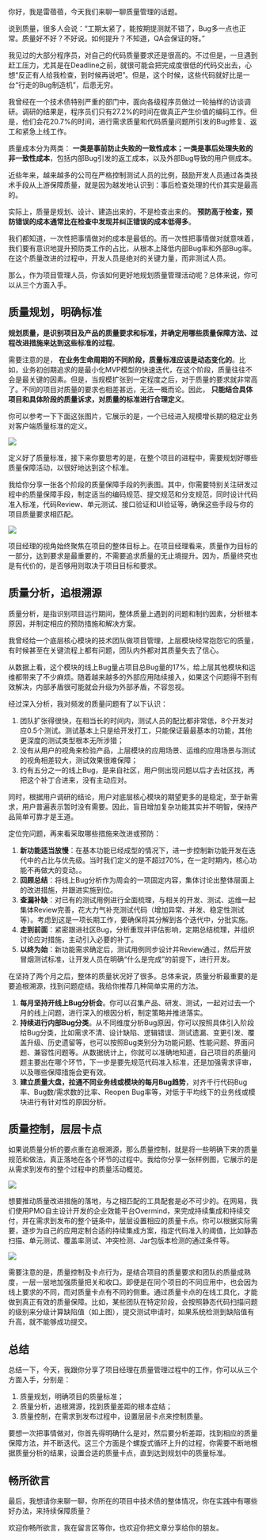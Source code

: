 你好，我是雷蓓蓓，今天我们来聊一聊质量管理的话题。

说到质量，很多人会说：“工期太紧了，能按期提测就不错了，Bug多一点也正常。质量好不好？不好说。如何提升？不知道，QA会保证的呀。”

我见过的大部分程序员，对自己的代码质量要求还是很高的。不过但是，一旦遇到赶工压力，尤其是在Deadline之前，就很可能会把完成度很低的代码交出去，心想“反正有人给我检查，到时候再说吧”。但是，这个时候，这些代码就好比是一台“行走的Bug制造机”，后患无穷。

我曾经在一个技术债特别严重的部门中，面向各级程序员做过一轮抽样的访谈调研。调研的结果是，程序员们只有27.2%的时间在做真正产生价值的编码工作。但是，他们会花20.7%的时间，进行需求质量和代码质量问题所引发的Bug修复、返工和紧急上线工作。

质量成本分为两类： **一类是事前防止失败的一致性成本；一类是事后处理失败的非一致性成本**，包括内部Bug引发的返工成本，以及外部Bug导致的用户侧成本。

近些年来，越来越多的公司在严格控制测试人员的比例，鼓励开发人员通过各类技术手段从上游保障质量，就是因为越发地认识到：事后检查处理的代价其实是最高的。

实际上，质量是规划、设计、建造出来的，不是检查出来的。 **预防高于检查，预防错误的成本通常比在检查中发现并纠正错误的成本低得多**。

我们都知道，一次性把事情做对的成本是最低的。而一次性把事情做对就意味着，我们要有意识地提升预防类工作的占比，从根本上降低内部Bug率和外部Bug率。在这个质量改进的过程中，开发人员是绝对的关键力量，而非测试人员。

那么，作为项目管理人员，你该如何更好地规划质量管理活动呢？总体来说，你可以从三个方面入手。

## **质量规划，明确标准**

**规划质量，是识别项目及产品的质量要求和标准，并确定用哪些质量保障方法、过程改进措施来达到这些标准的过程**。

需要注意的是， **在业务生命周期的不同阶段，质量标准应该是动态变化的**。比如，业务初创期追求的是最小化MVP模型的快速迭代，在这个阶段，质量往往不会是最关键的因素。但是，当规模扩张到一定程度之后，对于质量的要求就非常高了。不同的项目对质量的要求也相差甚远，无法一概而论。因此， **只能结合具体项目和具体阶段的质量诉求，对质量的标准进行合理定义**。

你可以参考一下下面这张图片，它展示的是，一个已经进入规模增长期的稳定业务对客户端质量标准的定义。

![](https://static001.geekbang.org/resource/image/5f/85/5fb632ae80d6f06b376ed2286b991985.png?wh=1576x1148)

定义好了质量标准，接下来你要思考的是，在整个项目的进程中，需要规划好哪些质量保障活动，以很好地达到这个标准。

我给你分享一张各个阶段的质量保障手段的列表图。其中，你需要特别关注研发过程中的质量保障手段，制定适当的编码规范、提交规范和分支规范，同时设计代码准入标准，代码Review、单元测试、接口验证和UI验证等，确保这些手段与你的项目质量要求相匹配。

![](https://static001.geekbang.org/resource/image/b0/64/b09ed4bc9052cd4bca4615075c7ba164.png?wh=2270x916)

项目经理的视角始终聚焦在项目的整体目标上。在项目经理看来，质量作为目标的一部分，达到要求是最重要的，不需要追求质量的无止境提升。因为，质量终究也是有代价的，是否够用则取决于项目目标和要求。

## **质量分析，追根溯源**

质量分析，是指识别项目运行期间，整体质量上遇到的问题和制约因素，分析根本原因，并制定相应的预防措施和解决方案。

我曾经给一个底层核心模块的技术团队做项目管理，上层模块经常抱怨它的质量，有时候甚至在关键流程上都有问题，团队内外都对其质量失去了信心。

从数据上看，这个模块的线上Bug量占项目总Bug量的17%，给上层其他模块和运维都带来了不少麻烦。随着越来越多的外部应用陆续接入，如果这个问题得不到有效解决，内部矛盾很可能就会升级为外部矛盾，不容忽视。

经过深入分析，我对频发的质量问题有了以下认识：

1. 团队扩张得很快，在相当长的时间内，测试人员的配比都非常低，8个开发对应0.5个测试。测试基本上只是给开发打工，只能保证最最基本的功能，其他更深度的测试类型根本无所涉猎；
2. 没有从用户的视角来检验产品，上层模块的应用场景、运维的应用场景与测试的视角相差较大，测试效果很难保障；
3. 约有五分之一的线上Bug，是来自社区，用户侧出现问题以后才去社区找，再把这个补丁合进来，没有主动应对。

同时，根据用户调研的结论，用户对底层核心模块的期望更多的是稳定，至于新需求，用户普遍表示暂时没有需要。因此，盲目增加复杂功能其实并不明智，保持产品简单可靠才是王道。

定位完问题，再来看采取哪些措施来改进或预防：

1. **新功能适当放慢**：在基本功能已经成型的情况下，进一步控制新功能开发在迭代中的占比与优先级。当时我们定义的是不超过70%，在一定时期内，核心功能不再做大的变动。。
2. **回顾总结**：将线上Bug分析作为周会的一项固定内容，集体讨论出整体层面上的改进措施，并跟进实施到位。
3. **查漏补缺**：对已有的测试用例进行全面梳理，与相关的开发、测试、运维一起集体Review完善，花大力气补充测试代码（增加异常、并发、稳定性测试等）。考虑到这是一项长期工作，要确保将其分解到各个迭代中，分批实施。
4. **走到前面**：紧密跟进社区Bug，分析重现并评估影响，定期总结梳理，并组织讨论应对措施，主动引入必要的补丁。
5. **以终为始**：新功能需求确定后，测试用例同步设计并Review通过，然后开放冒烟测试标准，让开发人员在明确“什么是完成”的前提下，进行开发。

在坚持了两个月之后，整体的质量状况好了很多。总体来说，质量分析最重要的是要追根溯源，找到问题症结。我给你推荐几种简单实用的方法。

1. **每月坚持开线上Bug分析会**。你可以召集产品、研发、测试，一起对过去一个月的线上问题，进行深入的根因分析，制定策略并推进落实。
2. **持续进行内部Bug分类**。从不同维度分析Bug原因，你可以按照具体引入阶段给Bug分类，比如需求不清、设计缺陷、逻辑错误、测试遗漏、变更引发、覆盖升级、历史遗留等，也可以按照Bug类别分为功能问题、性能问题、界面问题、兼容性问题等。从数据统计上，你就可以准确地知道，自己项目的质量问题主要出在哪个环节，下一步是要先规范代码准入标准，还是加强需求评审，以及哪些保障措施会更有效。
3. **建立质量大盘，拉通不同业务线或模块的每月Bug趋势**，对齐千行代码Bug率、Bug数/需求数的比率、Reopen Bug率等，对低于平均线下的业务线或模块进行有针对性的原因分析。

## **质量控制，层层卡点**

如果说质量分析的要点重在追根溯源，那么质量控制，就是将一些明确下来的质量规范和做法，真正落地在各个环节的过程中。我给你分享一张样例图，它展示的是从需求到发布的整个过程中的质量活动概览。

![](https://static001.geekbang.org/resource/image/66/0d/661a2601c404633f61b0f5be211b180d.png?wh=2276x734)

想要推动质量改进措施的落地，与之相匹配的工具配套是必不可少的。在网易，我们使用PMO自主设计开发的企业效能平台Overmind，来完成持续集成和持续交付，并在需求到发布的整个链条中，层层设置相应的质量卡点。你可以根据实际需要，逐步为自己的应用定制合适的持续集成方案，指定代码准入的阈值，比如静态扫描、单元测试、覆盖率测试、冲突检测、Jar包版本检测的通过条件等。

![](https://static001.geekbang.org/resource/image/7e/48/7e90e0e043912eb25761b5e3f8837b48.png?wh=2022x1042)

需要注意的是，质量控制及卡点行为，是结合项目的质量要求和团队的质量成熟度，一层一层地加强质量把关和收口。即便是在同个项目的不同应用中，也会因为线上要求的不同，而对质量卡点有不同的侧重。通过质量卡点的在线工具化，才能做到真正有效的质量保障。比如，某些团队在特定阶段，会按照静态代码扫描问题的级别来分级计算缺陷值（如上图），提交测试申请时，如果系统检测到缺陷值有升高，就不能够成功提交。

## **总结**

总结一下，今天，我跟你分享了项目经理在质量管理过程中的工作，你可以从三个方面入手，分别是：

1. 质量规划，明确项目的质量标准；
2. 质量分析，追根溯源，找到质量差距的根本症结；
3. 质量控制，在需求到发布过程中，设置层层卡点来控制质量。

要想一次把事情做对，你首先得明确什么是对，然后要分析差距，找到相应的质量保障方法，并不断迭代。这三个方面是个螺旋式循环上升的过程，你需要不断地根据质量分析的结果，设置合适的质量卡点，直到达到规划中的质量标准。

## **畅所欲言**

最后，我想请你来聊一聊，你所在的项目中技术债的整体情况，你在实践中有哪些好办法，来持续保障质量？

欢迎你畅所欲言，我在留言区等你，也欢迎你把文章分享给你的朋友。